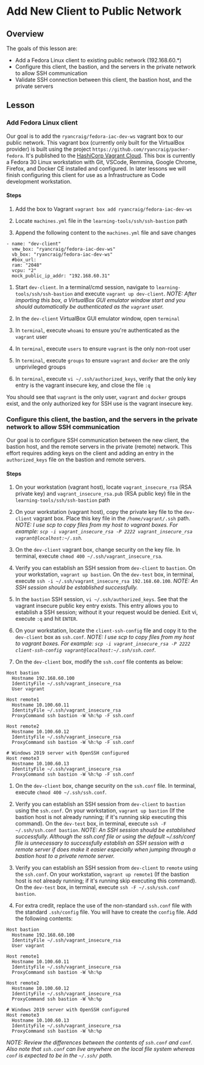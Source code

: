 # Add New Client to Public Network
## Overview

The goals of this lesson are:

* Add a Fedora Linux client to existing public network (192.168.60.*)
* Configure this client, the bastion, and the servers in the private network to allow SSH communication
* Validate SSH connection between this client, the bastion host, and the private servers

## Lesson
### Add Fedora Linux client

Our goal is to add the `ryancraig/fedora-iac-dev-ws` vagrant box to our public network. This vagrant box (currently only built for the VirtualBox provider) is built using the project `https://github.com/ryancraig/packer-fedora`. It's published to the [HashiCorp Vagrant Cloud](https://app.vagrantup.com/ryancraig/boxes/fedora-iac-dev-ws). This box is currently a Fedora 30 Linux workstation with Git, VSCode, Remmina, Google Chrome, Firefox, and Docker CE installed and configured. In later lessons we will finish configuring this client for use as a Infrastructure as Code development workstation.

#### Steps

1. Add the box to Vagrant
`vagrant box add ryancraig/fedora-iac-dev-ws`

1. Locate `machines.yml` file in the `learning-tools/ssh/ssh-bastion` path

1. Append the following content to the `machines.yml` file and save changes

```
- name: "dev-client"
  vmw_box: "ryancraig/fedora-iac-dev-ws"
  vb_box: "ryancraig/fedora-iac-dev-ws"
  #box_url: 
  ram: "2048"
  vcpu: "2"
  mock_public_ip_addr: "192.168.60.31"
```

1. Start `dev-client`. In a terminal/cmd session, navigate to `learning-tools/ssh/ssh-bastion` and execute `vagrant up dev-client`.
*NOTE: After importing this box, a VirtualBox GUI emulator window start and you should automatically be authenticated as the `vagrant` user.*

1. In the `dev-client` VirtualBox GUI emulator window, open `terminal`

1. In `terminal`, execute `whoami` to ensure you're authenticated as the `vagrant` user

1. In `terminal`, execute `users` to ensure `vagrant` is the only non-root user

1. In `terminal`, execute `groups` to ensure `vagrant` and `docker` are the only unprivileged groups

1. In `terminal`, execute `vi ~/.ssh/authorized_keys`, verify that the only key entry is the vagrant insecure key, and close the file `:q`

You should see that `vagrant` is the only user, `vagrant` and `docker` groups exist, and the only authorized key for SSH use is the vagrant insecure key.

### Configure this client, the bastion, and the servers in the private network to allow SSH communication

Our goal is to configure SSH communication between the new client, the bastion host, and the remote servers in the private (remote) network. This effort requires adding keys on the client and adding an entry in the `authorized_keys` file on the bastion and remote servers.

#### Steps

1. On your workstation (vagrant host), locate `vagrant_insecure_rsa` (RSA private key) and `vagrant_insecure_rsa.pub` (RSA public key) file in the `learning-tools/ssh/ssh-bastion` path

1. On your workstation (vagrant host), copy the private key file to the `dev-client` vagrant box. Place this key file in the `/home/vagrant/.ssh` path.
*NOTE: I use scp to copy files from my host to vagrant boxes. For example: `scp -i vagrant_insecure_rsa -P 2222 vagrant_insecure_rsa vagrant@localhost:~/.ssh`.*

1. On the `dev-client` vagrant box, change security on the key file. In terminal, execute `chmod 400 ~/.ssh/vagrant_insecure_rsa`.

1. Verify you can establish an SSH session from `dev-client` to `bastion`. On your workstation, `vagrant up bastion`. On the `dev-test` box, in terminal, execute `ssh -i ~/.ssh/vagrant_insecure_rsa 192.168.60.100`. *NOTE: An SSH session should be established successfully.*

1. In the `bastion` SSH session, `vi ~/.ssh/authorized_keys`. See that the vagrant insecure public key entry exists. This entry allows you to establish a SSH session; without it your request would be denied. Exit vi, execute `:q` and hit `ENTER`.

1. On your workstation, locate the `client-ssh-config` file and copy it to the `dev-client` box as `ssh.conf`. *NOTE: I use scp to copy files from my host to vagrant boxes. For example: `scp -i vagrant_insecure_rsa -P 2222 client-ssh-config vagrant@localhost:~/.ssh/ssh.conf`.*

1. On the `dev-client` box, modify the `ssh.conf` file contents as below:
```
Host bastion
  Hostname 192.168.60.100
  IdentityFile ~/.ssh/vagrant_insecure_rsa
  User vagrant

Host remote1
  Hostname 10.100.60.11
  IdentityFile ~/.ssh/vagrant_insecure_rsa
  ProxyCommand ssh bastion -W %h:%p -F ssh.conf

Host remote2
  Hostname 10.100.60.12
  IdentityFile ~/.ssh/vagrant_insecure_rsa
  ProxyCommand ssh bastion -W %h:%p -F ssh.conf

# Windows 2019 server with OpenSSH configured
Host remote3
  Hostname 10.100.60.13
  IdentityFile ~/.ssh/vagrant_insecure_rsa
  ProxyCommand ssh bastion -W %h:%p -F ssh.conf
```
1. On the `dev-client` box, change security on the `ssh.conf` file. In terminal, execute `chmod 400 ~/.ssh/ssh.conf`.

1. Verify you can establish an SSH session from `dev-client` to `bastion` using the `ssh.conf`. On your workstation, `vagrant up bastion` (If the bastion host is not already running; if it's running skip executing this command). On the `dev-test` box, in terminal, execute `ssh -F ~/.ssh/ssh.conf bastion`. *NOTE: An SSH session should be established successfully. Although the ssh.conf file or using the default ~/.ssh/conf file is unnecessary to successfully establish an SSH session with a remote server if does make it easier especially when jumping through a bastion host to a private remote server.*

1. Verify you can establish an SSH session from `dev-client` to `remote` using the `ssh.conf`. On your workstation, `vagrant up remote1` (If the bastion host is not already running; if it's running skip executing this command). On the `dev-test` box, in terminal, execute `ssh -F ~/.ssh/ssh.conf bastion`.

1. For extra credit, replace the use of the non-standard `ssh.conf` file with the standard `.ssh/config` file. You will have to create the `config` file. Add the following contents:
```
Host bastion
  Hostname 192.168.60.100
  IdentityFile ~/.ssh/vagrant_insecure_rsa
  User vagrant

Host remote1
  Hostname 10.100.60.11
  IdentityFile ~/.ssh/vagrant_insecure_rsa
  ProxyCommand ssh bastion -W %h:%p

Host remote2
  Hostname 10.100.60.12
  IdentityFile ~/.ssh/vagrant_insecure_rsa
  ProxyCommand ssh bastion -W %h:%p

# Windows 2019 server with OpenSSH configured
Host remote3
  Hostname 10.100.60.13
  IdentityFile ~/.ssh/vagrant_insecure_rsa
  ProxyCommand ssh bastion -W %h:%p
  ```
  
  *NOTE: Review the differences between the contents of `ssh.conf` and `conf`. Also note that `ssh.conf` can live anywhere on the local file system whereas `conf` is expected to be in the `~/.ssh/` path.*